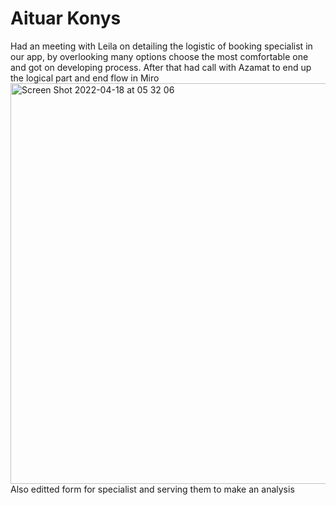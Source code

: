 # Aituar Konys
Had an meeting with Leila on detailing the logistic of booking specialist in our app, by overlooking many options choose the most comfortable one and got on developing process. After that had call with Azamat to end up the logical part and end flow in Miro
<img width="641" alt="Screen Shot 2022-04-18 at 05 32 06" src="https://user-images.githubusercontent.com/99612071/163736403-9b110911-77da-4be0-9b45-ecf31cfad521.png">
Also editted form for specialist and serving them to make an analysis
